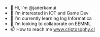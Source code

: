 - 👋 Hi, I’m @jaderkamui
- 👀 I’m interested in IOT and Game Dev
- 🌱 I’m currently learning Ing Informatica
- 💞️ I’m looking to collaborate on EEMML
- 📫 How to reach me www.criptosophy.cl

<!---
jaderkamui/jaderkamui is a ✨ special ✨ repository because its `README.md` (this file) appears on your GitHub profile.
You can click the Preview link to take a look at your changes.
--->
